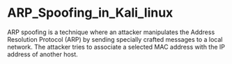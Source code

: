 # ARP_Spoofing_in_Kali_linux
ARP spoofing is a technique where an attacker manipulates the Address Resolution Protocol (ARP) by sending specially crafted messages to a local network. The attacker tries to associate a selected MAC address with the IP address of another host.
